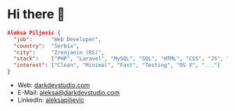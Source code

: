 # Hi there 👋

```json
Aleksa Piljevic {
  "job":      "Web Developer",
  "country":  "Serbia",
  "city":     "Zrenjanin (RS)",
  "stack":    ["PHP", "Laravel", "MySQL", "SQL", "HTML", "CSS", "JS", "WordPress", "..."],
  "interest": ["Clean", "Minimal", "Fast", "Testing", "OS X", "..."]
}
```

- Web: [darkdevstudio.com](https://darkdevstudio.com/)
- E-Mail: [aleksa@darkdevstudio.com](mailto:aleksa@darkdevstudio.com)
- LinkedIn: [aleksapiljevic](https://www.linkedin.com/in/aleksapiljevic/)
